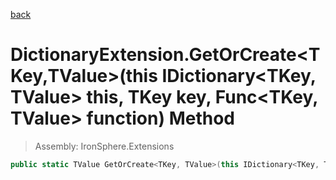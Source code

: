 ﻿

[back](/IronSphere.Extensions/types/DictionaryExtension)

# DictionaryExtension.GetOrCreate&lt;TKey,TValue&gt;(this IDictionary&lt;TKey, TValue&gt; this, TKey key, Func&lt;TKey, TValue&gt; function) Method

> Assembly: IronSphere.Extensions

```csharp
public static TValue GetOrCreate<TKey, TValue>(this IDictionary<TKey, TValue> this, TKey key, Func<TKey, TValue> function);
```



 